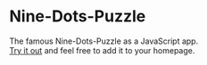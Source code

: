 # Nine-Dots-Puzzle
The famous Nine-Dots-Puzzle as a JavaScript app. <br />
<a href="http://www2.informatik.uni-freiburg.de/~gebhardl/">Try it out</a> and feel free to add it to your homepage.
